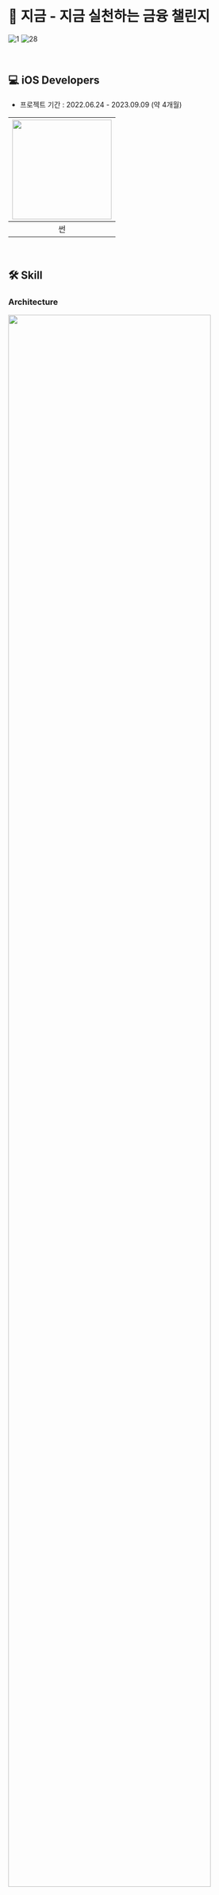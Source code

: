 # 🧊 지금 - 지금 실천하는 금융 챌린지
![1](https://github.com/Central-MakeUs/Cider-iOS/assets/77915491/d62940e7-8e85-4ba2-9c4c-eff944364203)
![28](https://github.com/Central-MakeUs/Cider-iOS/assets/77915491/6ade3b8f-af82-4ca1-afbf-e4b321125e9e)

<br>

## 💻 iOS Developers

* 프로젝트 기간 : 2022.06.24 - 2023.09.09 (약 4개월)

|<a href="https://github.com/dudtjs1021ej" target="_blank"><img src="https://avatars.githubusercontent.com/u/77915491?v=4" width="200"></a>|
|:-:|
|썬|

</br>

## 🛠️ Skill

### Architecture
<img src = "https://github.com/Central-MakeUs/Cider-iOS/assets/77915491/34398720-b81b-49c9-a1e1-64f0428c8ce7" width = "90%">



-  `Clean Architecture` + `MVVM` 
    
</br>

### Tech Stack

- `UIKit`
- `Combine`

</br>

### Library

- `Moya`
- `Kingfisher`

</br>

</br>
    
## ✨ Feature
![18](https://github.com/Central-MakeUs/Cider-iOS/assets/77915491/e664d9ba-3e91-408e-a3b2-b6c7cb4ab00e)
![19](https://github.com/Central-MakeUs/Cider-iOS/assets/77915491/ef8a9ed1-4fe4-4e11-9594-287ab85bf1cd)
![20](https://github.com/Central-MakeUs/Cider-iOS/assets/77915491/e0a9d33e-a13a-48f2-97fd-7f94ddb89b0b)
![21](https://github.com/Central-MakeUs/Cider-iOS/assets/77915491/2e62cbd6-dbcb-4c20-b4b7-5c660fb10d93)
![22](https://github.com/Central-MakeUs/Cider-iOS/assets/77915491/0a86ea8e-1eb6-4e08-84c6-94f8afba96c4)
![23](https://github.com/Central-MakeUs/Cider-iOS/assets/77915491/556ce6ba-a546-4261-abde-b865053df2a5)






